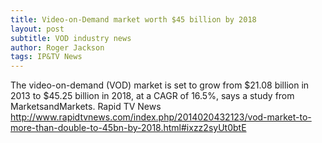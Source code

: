 ```yaml
---
title: Video-on-Demand market worth $45 billion by 2018
layout: post
subtitle: VOD industry news
author: Roger Jackson
tags: IP&TV News
---
```

The video-on-demand (VOD) market is set to grow from $21.08 billion in 2013 to $45.25 billion in 2018, at a CAGR of 16.5%, says a study from MarketsandMarkets. Rapid TV News http://www.rapidtvnews.com/index.php/2014020432123/vod-market-to-more-than-double-to-45bn-by-2018.html#ixzz2syUt0btE
